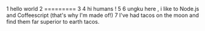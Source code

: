 1 hello world
2 =========
3 
4 hi humans !
5 
6 ungku here , i like to Node.js and Coffeescript (that's why I'm made of!)
7 I've had tacos on the moon and find them far superior to earth tacos.

